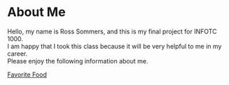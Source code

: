 <!DOCTYPE html>
<html>
<body>  
  <h1>About Me</h1>
  <p>
  Hello, my name is Ross Sommers, and this is my final project for INFOTC 1000.  
  <br>
    I am happy that I took this class because it will be very helpful to me in my career. 
  <br>
    Please enjoy the following information about me. 
  </p>
  
  <a href="https://github.com/ros4ry/ros4ry.github.io/blob/main/Favorite%20Food.md">Favorite Food</a>
  
  </body>
  
  
  
  
</html>
